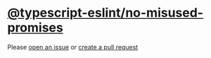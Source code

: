 [@typescript-eslint/no-misused-promises](https://typescript-eslint.io/rules/no-misused-promises)
================================================================================================
Please [open an issue](https://github.com/rasenplanscher/eslint-config-rasenplanscher/issues/new)
or [create a pull request](https://github.com/rasenplanscher/eslint-config-rasenplanscher/edit/main/src/rules-configurations/@typescript-eslint/no-misused-promises.md)